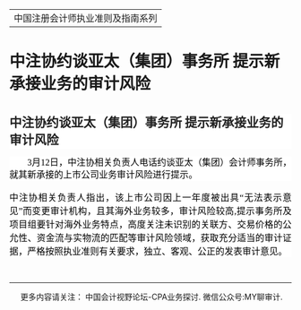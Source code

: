 ﻿<!DOCTYPE HTML PUBLIC "-//W3C//DTD HTML 4.0 Transitional//EN">
<HTML><HEAD><TITLE>中注协约谈亚太（集团）事务所 提示新承接业务的审计风险</TITLE>
<META content="text/html; charset=gb2312" http-equiv=Content-Type>
<META name=GENERATOR content="MSHTML 11.00.10570.1001"><LINK rel=stylesheet 
href="_template.css"></HEAD>
<BODY>
<DIV id=nsbanner>
<DIV id=bannerrow1>
<TABLE class=bannerparthead>
  <TBODY>
  <TR id=hdr>
    <TD class=runninghead noWrap>中国注册会计师执业准则及指南系列</TD></TR></TBODY></TABLE></DIV>
<DIV id=titlerow>
<H1 class=dtH1>中注协约谈亚太（集团）事务所 提示新承接业务的审计风险 </H1></DIV></DIV>
<DIV id=nstext><BR>
<H1 id=activity-name class="rich_media_title " 
style='FONT-SIZE: 22px; FONT-FAMILY: -apple-system, BlinkMacSystemFont, "Helvetica Neue", "PingFang SC", "Hiragino Sans GB", "Microsoft YaHei UI", "Microsoft YaHei", Arial, sans-serif; WHITE-SPACE: normal; WORD-SPACING: 0px; TEXT-TRANSFORM: none; FONT-WEIGHT: 700; COLOR: rgb(34,34,34); OUTLINE-WIDTH: 0px; PADDING-BOTTOM: 0px; FONT-STYLE: normal; PADDING-TOP: 0px; OUTLINE-STYLE: none; PADDING-LEFT: 0px; ORPHANS: 2; WIDOWS: 2; MARGIN: 0px 0px 14px; LETTER-SPACING: 0px; OUTLINE-COLOR: invert; LINE-HEIGHT: 1.4; PADDING-RIGHT: 0px; BACKGROUND-COLOR: rgb(255,255,255); TEXT-INDENT: 0px; font-variant-ligatures: normal; font-variant-caps: normal; -webkit-text-stroke-width: 0px; text-decoration-style: initial; text-decoration-color: initial'>中注协约谈亚太（集团）事务所 
提示新承接业务的审计风险</H1>
<P 
style="BOX-SIZING: border-box !important; FONT-SIZE: 14px; MAX-WIDTH: 100%; FONT-FAMILY: 微软雅黑; WHITE-SPACE: normal; WORD-SPACING: 0px; TEXT-TRANSFORM: none; FONT-WEIGHT: 400; COLOR: rgb(160,160,160); OUTLINE-WIDTH: 0px; PADDING-BOTTOM: 0px; FONT-STYLE: normal; TEXT-ALIGN: justify; PADDING-TOP: 0px; OUTLINE-STYLE: none; PADDING-LEFT: 0px; CLEAR: both; MIN-HEIGHT: 1em; ORPHANS: 2; WIDOWS: 2; MARGIN: 0px 0px 16px; LETTER-SPACING: 0px; OUTLINE-COLOR: invert; LINE-HEIGHT: 21px; PADDING-RIGHT: 0px; VISIBILITY: visible; BACKGROUND-COLOR: rgb(255,255,255); TEXT-INDENT: 32px; font-variant-ligatures: normal; font-variant-caps: normal; -webkit-text-stroke-width: 0px; text-decoration-style: initial; text-decoration-color: initial; overflow-wrap: break-word"><SPAN 
style="BOX-SIZING: border-box !important; FONT-SIZE: 15px; MAX-WIDTH: 100%; COLOR: rgb(89,89,89); OUTLINE-WIDTH: 0px; PADDING-BOTTOM: 0px; PADDING-TOP: 0px; OUTLINE-STYLE: none; PADDING-LEFT: 0px; MARGIN: 0px; OUTLINE-COLOR: invert; LINE-HEIGHT: 22px; PADDING-RIGHT: 0px; VISIBILITY: visible; overflow-wrap: break-word"><FONT 
color=#000000 
size=3>3月12日，中注协相关负责人电话约谈亚太（集团）会计师事务所，就其新承接的上市公司业务审计风险进行提示。</FONT></SPAN></P>
<P 
style="BOX-SIZING: border-box !important; FONT-SIZE: 14px; MAX-WIDTH: 100%; FONT-FAMILY: 微软雅黑; WHITE-SPACE: normal; WORD-SPACING: 0px; TEXT-TRANSFORM: none; FONT-WEIGHT: 400; COLOR: rgb(160,160,160); OUTLINE-WIDTH: 0px; PADDING-BOTTOM: 0px; FONT-STYLE: normal; TEXT-ALIGN: justify; PADDING-TOP: 0px; OUTLINE-STYLE: none; PADDING-LEFT: 0px; CLEAR: both; MIN-HEIGHT: 1em; ORPHANS: 2; WIDOWS: 2; MARGIN: 0px; LETTER-SPACING: 0px; OUTLINE-COLOR: invert; PADDING-RIGHT: 0px; VISIBILITY: visible; BACKGROUND-COLOR: rgb(255,255,255); TEXT-INDENT: 0px; font-variant-ligatures: normal; font-variant-caps: normal; -webkit-text-stroke-width: 0px; text-decoration-style: initial; text-decoration-color: initial; overflow-wrap: break-word"><SPAN 
style="BOX-SIZING: border-box !important; FONT-SIZE: 15px; MAX-WIDTH: 100%; COLOR: rgb(89,89,89); OUTLINE-WIDTH: 0px; PADDING-BOTTOM: 0px; PADDING-TOP: 0px; OUTLINE-STYLE: none; PADDING-LEFT: 0px; MARGIN: 0px; OUTLINE-COLOR: invert; PADDING-RIGHT: 0px; VISIBILITY: visible; overflow-wrap: break-word"><FONT 
color=#000000 
size=3>中注协相关负责人指出，该上市公司因上一年度被出具“无法表示意见”而变更审计机构，且其海外业务较多，审计风险较高,提示事务所及项目组要针对海外业务特点，高度关注未识别的关联方、交易价格的公允性、资金流与实物流的匹配等审计风险领域，获取充分适当的审计证据，严格按照执业准则有关要求，独立、客观、公正的发表审计意见。</FONT></SPAN></P>
<P>&nbsp;</P>
<P>
<HR>

<P></P></DIV>
<DIV class=footer>
<P>&nbsp;&nbsp;&nbsp;&nbsp;&nbsp;更多内容请关注： 中国会计视野论坛-CPA业务探讨. 微信公众号:MY聊审计. 
</P></DIV></BODY></HTML>
